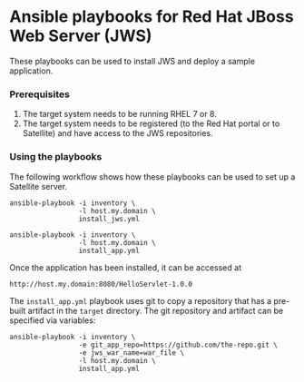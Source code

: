 # Ansible playbooks for Red Hat JBoss Web Server (JWS)

These playbooks can be used to install JWS and deploy a sample application.

### Prerequisites

1.  The target system needs to be running RHEL 7 or 8.
2.  The target system needs to be registered (to the Red Hat portal or to Satellite) and have access to the JWS repositories.

### Using the playbooks

The following workflow shows how these playbooks can be used to set up a Satellite server.

    ansible-playbook -i inventory \
                     -l host.my.domain \
                     install_jws.yml

    ansible-playbook -i inventory \
                     -l host.my.domain \
                     install_app.yml

Once the application has been installed, it can be accessed at

    http://host.my.domain:8080/HelloServlet-1.0.0

The `install_app.yml` playbook uses git to copy a repository that has a pre-built artifact in the `target` directory.  The git repository and artifact can be specified via variables:

    ansible-playbook -i inventory \
                     -e git_app_repo=https://github.com/the-repo.git \
                     -e jws_war_name=war_file \
                     -l host.my.domain \
                     install_app.yml
